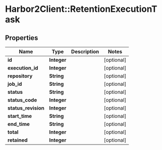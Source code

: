 # Harbor2Client::RetentionExecutionTask

## Properties
Name | Type | Description | Notes
------------ | ------------- | ------------- | -------------
**id** | **Integer** |  | [optional] 
**execution_id** | **Integer** |  | [optional] 
**repository** | **String** |  | [optional] 
**job_id** | **String** |  | [optional] 
**status** | **String** |  | [optional] 
**status_code** | **Integer** |  | [optional] 
**status_revision** | **Integer** |  | [optional] 
**start_time** | **String** |  | [optional] 
**end_time** | **String** |  | [optional] 
**total** | **Integer** |  | [optional] 
**retained** | **Integer** |  | [optional] 



